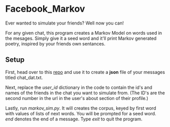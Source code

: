 # Facebook_Markov

Ever wanted to simulate your friends?
Well now you can!

For any given chat, this program creates a Markov Model on words used in the mesages. Simply give it a seed word and it'll print Markov generated poetry, inspired by your friends own sentances.

## Setup
First, head over to this [repo](https://github.com/ownaginatious/fbchat-archive-parser) and use it to create a **json** file of your messages titled chat_dat.txt.

Next, replace the *user_id* dictionary in the code to contain the id's and names of the friends in the chat you want to simulate from. (The ID's are the second number in the url in the user's about section of their profile.)

Lastly, run *markov_sim.py*. It will creates the corpus, keyed by first word with values of lists of next words. You will be prompted for a seed word. $end$ denotes the end of a message. Type $exit$ to quit the program.


